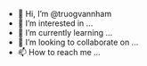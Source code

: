 - 👋 Hi, I’m @truogvannham
- 👀 I’m interested in ...
- 🌱 I’m currently learning ...
- 💞️ I’m looking to collaborate on ...
- 📫 How to reach me ...

<!---
truogvannham/truogvannham is a ✨ special ✨ repository because its `README.md` (this file) appears on your GitHub profile.
You can click the Preview link to take a look at your changes.
--->
